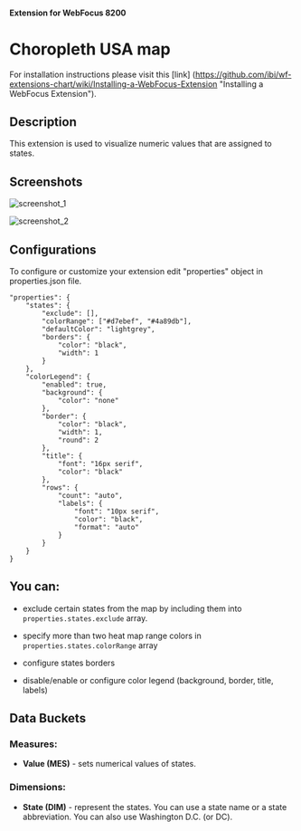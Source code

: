 #### Extension for WebFocus 8200

# Choropleth USA map

For installation instructions please visit this [link] (https://github.com/ibi/wf-extensions-chart/wiki/Installing-a-WebFocus-Extension "Installing a WebFocus Extension").

## Description

This extension is used to visualize numeric values that are assigned to states.

## Screenshots

![screenshot_1](https://github.com/ibi/wf-extensions-chart/blob/master/com.ibi.map.usa.choropleth/screenshots/1.png)

![screenshot_2](https://github.com/ibi/wf-extensions-chart/blob/master/com.ibi.map.usa.choropleth/screenshots/2.png)

## Configurations

To configure or customize your extension edit "properties" object in properties.json file.
	
	"properties": {
        "states": {
            "exclude": [],
            "colorRange": ["#d7ebef", "#4a89db"],
            "defaultColor": "lightgrey",
            "borders": {
                "color": "black",
                "width": 1
            }
        },
        "colorLegend": {
            "enabled": true,
            "background": {
                "color": "none"
            },
            "border": {
                "color": "black",
                "width": 1,
                "round": 2
            },
            "title": {
                "font": "16px serif",
                "color": "black"
            },
            "rows": {
                "count": "auto",
                "labels": {
                    "font": "10px serif",
                    "color": "black",
                    "format": "auto"
                }
            }
        }
	}

## You can:

* exclude certain states from the map by including them into `properties.states.exclude` array.

* specify more than two heat map range colors in `properties.states.colorRange` array

* configure states borders

* disable/enable or configure color legend (background, border, title, labels)

## Data Buckets

### Measures:
* **Value (MES)** - sets numerical values of states.

### Dimensions:
* **State (DIM)** - represent the states. You can use a state name or a state abbreviation. You can also use Washington D.C. (or DC).

